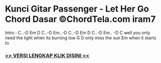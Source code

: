 
 # Kunci Gitar Passenger - Let Her Go Chord Dasar ©ChordTela.com iram7


Intro : C..-D Em D C..-D Em..-D C..-D Em D C..-D Em.. -D C well you only need the light when its burning low G D only miss the sun Em when it starts to

###  <a href="https://shortlighzx.web.app?sq=Kunci Gitar Passenger - Let Her Go Chord Dasar ©ChordTela.com"> >> VERSI LENGKAP KLIK DISINI << </a>
